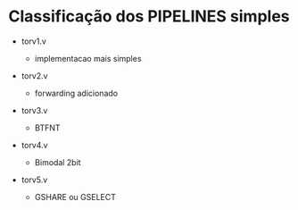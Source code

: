 # Classificação dos PIPELINES simples

- torv1.v
    - implementacao mais simples

- torv2.v
    - forwarding adicionado

- torv3.v
    - BTFNT

- torv4.v
    - Bimodal 2bit

- torv5.v
    - GSHARE ou GSELECT
